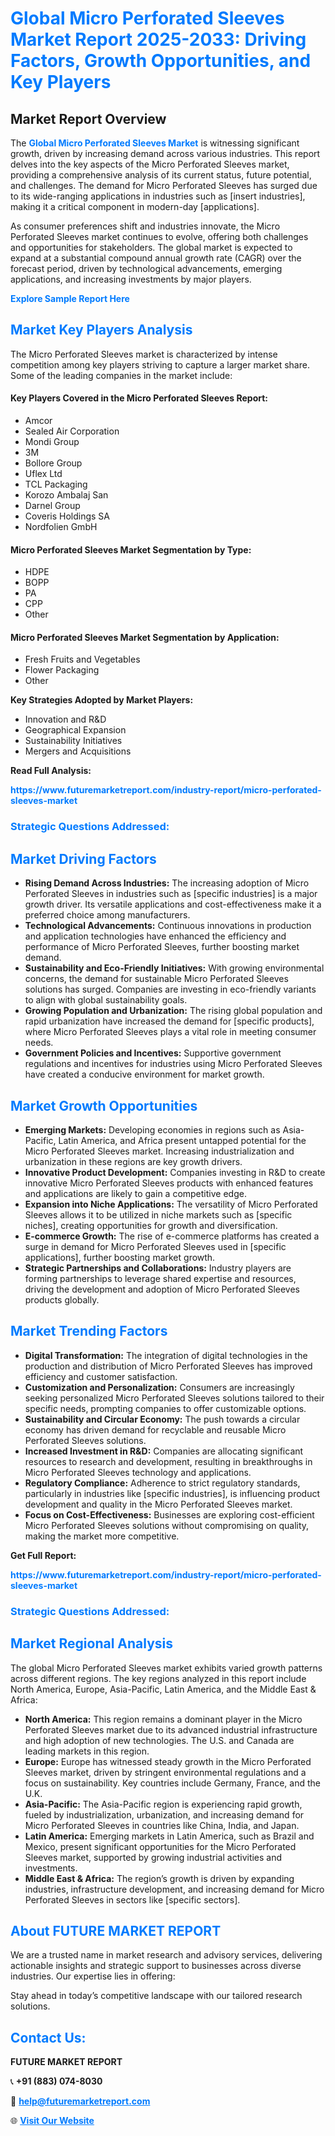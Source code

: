 <h1 style="color: #007BFF;">Global Micro Perforated Sleeves Market Report 2025-2033: Driving Factors, Growth Opportunities, and Key Players</h1>

<section id="overview">
<h2>Market Report Overview</h2>
<p>The <a href="https://www.futuremarketreport.com/industry-report/micro-perforated-sleeves-market" style="color: #007BFF; text-decoration: none;"><strong>Global Micro Perforated Sleeves Market</strong></a> is witnessing significant growth, driven by increasing demand across various industries. This report delves into the key aspects of the Micro Perforated Sleeves market, providing a comprehensive analysis of its current status, future potential, and challenges. The demand for Micro Perforated Sleeves has surged due to its wide-ranging applications in industries such as [insert industries], making it a critical component in modern-day [applications].</p>
<p>As consumer preferences shift and industries innovate, the Micro Perforated Sleeves market continues to evolve, offering both challenges and opportunities for stakeholders. The global market is expected to expand at a substantial compound annual growth rate (CAGR) over the forecast period, driven by technological advancements, emerging applications, and increasing investments by major players.</p>
</section>

<section id="overview">
<p><a href="https://www.futuremarketreport.com/request-sample/reportId=101713" style="color: #007BFF; text-decoration: none;"><strong>Explore Sample Report Here</strong></a></p>
</section>

<section id="key-players">
<h2 style="color: #007BFF;">Market Key Players Analysis</h2>
<p>The Micro Perforated Sleeves market is characterized by intense competition among key players striving to capture a larger market share. Some of the leading companies in the market include:</p>
<h4>Key Players Covered in the Micro Perforated Sleeves Report:</h4>
<ul><li>Amcor</li><li>Sealed Air Corporation</li><li>Mondi Group</li><li>3M</li><li>Bollore Group</li><li>Uflex Ltd</li><li>TCL Packaging</li><li>Korozo Ambalaj San</li><li>Darnel Group</li><li>Coveris Holdings SA</li><li>Nordfolien GmbH</li></ul>
<h4>Micro Perforated Sleeves Market Segmentation by Type:</h4>
<ul><li>HDPE</li><li>BOPP</li><li>PA</li><li>CPP</li><li>Other</li></ul>

<h4>Micro Perforated Sleeves Market Segmentation by Application:</h4>
<ul><li>Fresh Fruits and Vegetables</li><li>Flower Packaging</li><li>Other</li></ul>
<p><strong>Key Strategies Adopted by Market Players:</strong></p>
<ul>
<li>Innovation and R&D</li>
<li>Geographical Expansion</li>
<li>Sustainability Initiatives</li>
<li>Mergers and Acquisitions</li>
</ul>
</section>

<section>
<p><strong>Read Full Analysis: </strong></p><a href="https://www.futuremarketreport.com/industry-report/micro-perforated-sleeves-market" style="color: #007BFF; text-decoration: none;"><strong>https://www.futuremarketreport.com/industry-report/micro-perforated-sleeves-market</strong></a>
<h3 style="color: #007BFF;">Strategic Questions Addressed:</h3>
</section>

<section id="driving-factors">
<h2 style="color: #007BFF;">Market Driving Factors</h2>
<ul>
<li><strong>Rising Demand Across Industries:</strong> The increasing adoption of Micro Perforated Sleeves in industries such as [specific industries] is a major growth driver. Its versatile applications and cost-effectiveness make it a preferred choice among manufacturers.</li>
<li><strong>Technological Advancements:</strong> Continuous innovations in production and application technologies have enhanced the efficiency and performance of Micro Perforated Sleeves, further boosting market demand.</li>
<li><strong>Sustainability and Eco-Friendly Initiatives:</strong> With growing environmental concerns, the demand for sustainable Micro Perforated Sleeves solutions has surged. Companies are investing in eco-friendly variants to align with global sustainability goals.</li>
<li><strong>Growing Population and Urbanization:</strong> The rising global population and rapid urbanization have increased the demand for [specific products], where Micro Perforated Sleeves plays a vital role in meeting consumer needs.</li>
<li><strong>Government Policies and Incentives:</strong> Supportive government regulations and incentives for industries using Micro Perforated Sleeves have created a conducive environment for market growth.</li>
</ul>
</section>

<section id="growth-opportunities">
<h2 style="color: #007BFF;">Market Growth Opportunities</h2>
<ul>
<li><strong>Emerging Markets:</strong> Developing economies in regions such as Asia-Pacific, Latin America, and Africa present untapped potential for the Micro Perforated Sleeves market. Increasing industrialization and urbanization in these regions are key growth drivers.</li>
<li><strong>Innovative Product Development:</strong> Companies investing in R&D to create innovative Micro Perforated Sleeves products with enhanced features and applications are likely to gain a competitive edge.</li>
<li><strong>Expansion into Niche Applications:</strong> The versatility of Micro Perforated Sleeves allows it to be utilized in niche markets such as [specific niches], creating opportunities for growth and diversification.</li>
<li><strong>E-commerce Growth:</strong> The rise of e-commerce platforms has created a surge in demand for Micro Perforated Sleeves used in [specific applications], further boosting market growth.</li>
<li><strong>Strategic Partnerships and Collaborations:</strong> Industry players are forming partnerships to leverage shared expertise and resources, driving the development and adoption of Micro Perforated Sleeves products globally.</li>
</ul>
</section>

<section id="trending-factors">
<h2 style="color: #007BFF;">Market Trending Factors</h2>
<ul>
<li><strong>Digital Transformation:</strong> The integration of digital technologies in the production and distribution of Micro Perforated Sleeves has improved efficiency and customer satisfaction.</li>
<li><strong>Customization and Personalization:</strong> Consumers are increasingly seeking personalized Micro Perforated Sleeves solutions tailored to their specific needs, prompting companies to offer customizable options.</li>
<li><strong>Sustainability and Circular Economy:</strong> The push towards a circular economy has driven demand for recyclable and reusable Micro Perforated Sleeves solutions.</li>
<li><strong>Increased Investment in R&D:</strong> Companies are allocating significant resources to research and development, resulting in breakthroughs in Micro Perforated Sleeves technology and applications.</li>
<li><strong>Regulatory Compliance:</strong> Adherence to strict regulatory standards, particularly in industries like [specific industries], is influencing product development and quality in the Micro Perforated Sleeves market.</li>
<li><strong>Focus on Cost-Effectiveness:</strong> Businesses are exploring cost-efficient Micro Perforated Sleeves solutions without compromising on quality, making the market more competitive.</li>
</ul>
</section>

<section>
<p><strong>Get Full Report: </strong></p><a href="https://www.futuremarketreport.com/industry-report/micro-perforated-sleeves-market" style="color: #007BFF; text-decoration: none;"><strong>https://www.futuremarketreport.com/industry-report/micro-perforated-sleeves-market</strong></a>
<h3 style="color: #007BFF;">Strategic Questions Addressed:</h3>
</section>


<section id="regional-analysis">
<h2 style="color: #007BFF;">Market Regional Analysis</h2>
<p>The global Micro Perforated Sleeves market exhibits varied growth patterns across different regions. The key regions analyzed in this report include North America, Europe, Asia-Pacific, Latin America, and the Middle East & Africa:</p>
<ul>
<li><strong>North America:</strong> This region remains a dominant player in the Micro Perforated Sleeves market due to its advanced industrial infrastructure and high adoption of new technologies. The U.S. and Canada are leading markets in this region.</li>
<li><strong>Europe:</strong> Europe has witnessed steady growth in the Micro Perforated Sleeves market, driven by stringent environmental regulations and a focus on sustainability. Key countries include Germany, France, and the U.K.</li>
<li><strong>Asia-Pacific:</strong> The Asia-Pacific region is experiencing rapid growth, fueled by industrialization, urbanization, and increasing demand for Micro Perforated Sleeves in countries like China, India, and Japan.</li>
<li><strong>Latin America:</strong> Emerging markets in Latin America, such as Brazil and Mexico, present significant opportunities for the Micro Perforated Sleeves market, supported by growing industrial activities and investments.</li>
<li><strong>Middle East & Africa:</strong> The region’s growth is driven by expanding industries, infrastructure development, and increasing demand for Micro Perforated Sleeves in sectors like [specific sectors].</li>
</ul>
</section>

<footer>
<h2 style="color: #007BFF;">About FUTURE MARKET REPORT</h2>
<p>We are a trusted name in market research and advisory services, delivering actionable insights and strategic support to businesses across diverse industries. Our expertise lies in offering:</p>

<p>Stay ahead in today’s competitive landscape with our tailored research solutions.</p>

<h2 style="color: #007BFF;">Contact Us:</h2>
<p><strong>FUTURE MARKET REPORT</strong></p>
<p>📞 <strong>+91 (883) 074-8030</strong></p>
<p>📧 <strong><a href="mailto:help@futuremarketreport.com" style="color: #007BFF;">help@futuremarketreport.com</a></strong></p>
<p>🌐 <strong><a href="https://www.futuremarketreport.com/" style="color: #007BFF;">Visit Our Website</a></strong></p>
</footer>